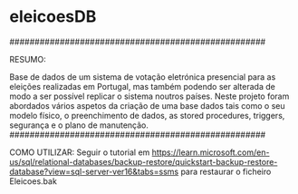 # eleicoesDB
###################################################

RESUMO:

Base de dados de um sistema de votação eletrónica presencial 
para as eleições realizadas em Portugal, mas também podendo ser alterada de modo a ser 
possível replicar o sistema noutros países.
Neste projeto foram abordados vários aspetos da criação de uma base dados tais como o seu 
modelo físico, o preenchimento de dados, as stored procedures, triggers, segurança e o plano 
de manutenção.
###################################################

COMO UTILIZAR:
Seguir o tutorial em https://learn.microsoft.com/en-us/sql/relational-databases/backup-restore/quickstart-backup-restore-database?view=sql-server-ver16&tabs=ssms para restaurar o ficheiro Eleicoes.bak
